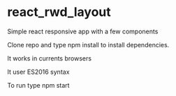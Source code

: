 # react_rwd_layout

Simple react responsive app with a few components

Clone repo and type npm install to install dependencies.

It works in currents browsers

It user ES2016 syntax

To run type npm start

